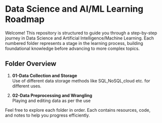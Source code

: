 # Data Science and AI/ML Learning Roadmap

Welcome! This repository is structured to guide you through a step-by-step journey in Data Science and Artificial Intelligence/Machine Learning. Each numbered folder represents a stage in the learning process, building foundational knowledge before advancing to more complex topics.

## Folder Overview

1. **01-Data Collection and Storage**  
     Use of different data storage methods like SQL,NoSQL,cloud etc. for different uses.

2. **02-Data Preprocessing and Wrangling**  
     Playing and editing data as per the use

Feel free to explore each folder in order. Each contains resources, code, and notes to help you progress efficiently.